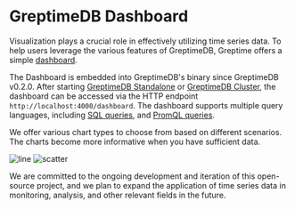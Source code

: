 # GreptimeDB Dashboard

Visualization plays a crucial role in effectively utilizing time series data. To help users leverage the various features of GreptimeDB, Greptime offers a simple [dashboard](https://github.com/GreptimeTeam/dashboard).

The Dashboard is embedded into GreptimeDB's binary since GreptimeDB v0.2.0. After starting [GreptimeDB Standalone](greptimedb-standalone.md) or [GreptimeDB Cluster](greptimedb-cluster.md), the dashboard can be accessed via the HTTP endpoint `http://localhost:4000/dashboard`. The dashboard supports multiple query languages, including [SQL queries](/user-guide/query-data/sql.md), and [PromQL queries](/user-guide/query-data/promql.md).

We offer various chart types to choose from based on different scenarios. The charts become more informative when you have sufficient data.

![line](/dashboard-line.png)
![scatter](/dashboard-scatter.png)

We are committed to the ongoing development and iteration of this open-source project, and we plan to expand the application of time series data in monitoring, analysis, and other relevant fields in the future.
